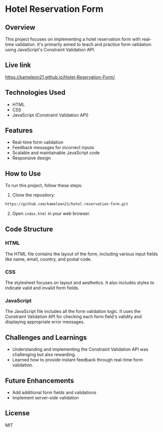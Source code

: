 # Hotel Reservation Form

## Overview

This project focuses on implementing a hotel reservation form with real-time validation. It's primarily aimed to teach and practice form validation using JavaScript's Constraint Validation API.


## Live link
https://kameleon21.github.io/Hotel-Reservation-Form/

## Technologies Used

- HTML
- CSS
- JavaScript (Constraint Validation API)

## Features

- Real-time form validation
- Feedback messages for incorrect inputs
- Scalable and maintainable JavaScript code
- Responsive design

## How to Use

To run this project, follow these steps:

1. Clone the repository:

```bash
https://github.com/kameleon21/hotel-reservation-form.git
```

2. Open `index.html` in your web browser.

## Code Structure

### HTML

The HTML file contains the layout of the form, including various input fields like name, email, country, and postal code.

### CSS

The stylesheet focuses on layout and aesthetics. It also includes styles to indicate valid and invalid form fields.

### JavaScript

The JavaScript file includes all the form validation logic. It uses the Constraint Validation API for checking each form field's validity and displaying appropriate error messages.

## Challenges and Learnings

- Understanding and implementing the Constraint Validation API was challenging but also rewarding.
- Learned how to provide instant feedback through real-time form validation.

## Future Enhancements

- Add additional form fields and validations
- Implement server-side validation

## License

MIT


